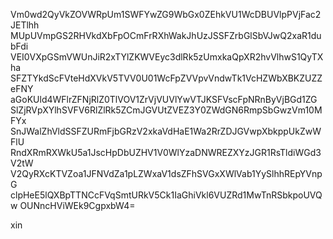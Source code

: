 Vm0wd2QyVkZOVWRpUm1SWFYwZG9WbGx0ZEhkVU1WcDBUVlpPVjFac2JETlhh
MUpUVmpGS2RHVkdXbFpOCmFrRXhWakJhUzJSSFZrbGlSbVJwQ2xaR1dubFdi
VEI0VXpGSmVWUnJiR2xTYlZKWVEyc3dlRk5zUmxkaQpXR2hvVlhwS1QyTXha
SFZTYkdScFVteHdXVkV5TVV0U01WcFpZVVpvVndwTk1VcHZWbXBKZUZZeFNY
aGoKUld4WFlrZFNjRlZ0TlVOV1ZrVjVUVlYwVTJKSFVscFpNRnByVjBGd1ZG
SlZjRVpXYlhSVFV6RlZlRk5ZCmJGVUtZVEZ3Y0ZWdGN6RmpSbGwzVm10MFYx
SnJWalZhVldSSFZURmFjbGRzV2xkaVdHaE1Wa2RrZDJGVwpXbkppUkZwWFlU
RndXRmRXWkU5a1JscHpDbUZHV1V0WlYzaDNWREZXYzJGR1RsTldiWGd3V2tW
V2QyRXcKTVZoa1JFNVdZa1pLZWxaV1dsZFhSVGxXWlVab1YySlhhREpYVnpG
clpHeE5lQXBpTTNCcFVqSmtURkV5Ck1IaGhiVkl6VUZRd1MwTnRSbkpoUVQw
OUNncHViWEk9CgpxbW4=

xin
